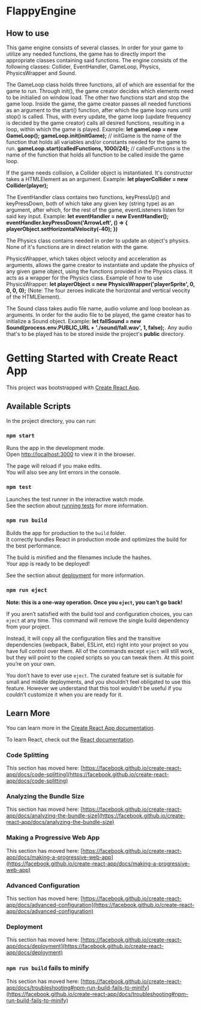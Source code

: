 # FlappyEngine

## How to use

This game engine consists of several classes. In order for your game to utilize any needed functions, the game has to directly import the appropriate classes containing said functions. The engine consists of the following classes: Collider, EventHandler, GameLoop, Physics, PhysicsWrapper and Sound.

The GameLoop class holds three functions, all of which are essential for the game to run. Through init(), the game creator decides which elements need to be initialied on window load. The other two functions start and stop the game loop. Inside the game, the game creator passes all needed functions as an argument to the start() function, after which the game loop runs until stop() is called. Thus, with every update, the game loop (update frequency is decided by the game creator) calls all desired functions, resulting in a loop, within which the game is played.
Example:
**let gameLoop = new GameLoop();**
**gameLoop.init(initGame);** // initGame is the name of the function that holds all variables and/or constants needed for the game to run.
**gameLoop.start(calledFunctions, 1000/24);** // calledFunctions is the name of the function that holds all function to be called inside the game loop.

If the game needs collision, a Collider object is instantiated. It's constructor takes a HTMLElement as an argument.
Example: **let playerCollider = new Collider(player);**

The EventHandler class contains two functions, keyPressUp() and keyPressDown, both of which take any given key (string type) as an argument, after which, for the rest of the game, eventListeners listen for said key input.
Example:
**let eventHandler = new EventHandler();**
**eventHandler.keyPressDown('ArrowLeft', () => { playerObject.setHorizontalVelocity(-40); })**

The Physics class contains needed in order to update an object's physics. None of it's functions are in direct relation with the game.

PhysicsWrapper, which takes object velocity and acceleration as arguments, allows the game creator to instantiate and update the physics of any given game object, using the functions provided in the Physics class. It acts as a wrapper for the Physics class. Example of how to use PhysicsWrapper: **let playerObject = new PhysicsWrapper('playerSprite', 0, 0, 0, 0);** (Note: The four zeroes indicate the horizontal and vertical veocity of the HTMLElement).

The Sound class takes audio file name, audio volume and loop boolean as arguments. In order for the audio file to be played, the game creator has to initialize a Sound object. Example: **let fallSound = new Sound(process.env.PUBLIC_URL + './sound/fall.wav', 1, false);**. Any audio that's to be played has to be stored inside the project's **public** directory.

# Getting Started with Create React App

This project was bootstrapped with [Create React App](https://github.com/facebook/create-react-app).

## Available Scripts

In the project directory, you can run:

### `npm start`

Runs the app in the development mode.\
Open [http://localhost:3000](http://localhost:3000) to view it in the browser.

The page will reload if you make edits.\
You will also see any lint errors in the console.

### `npm test`

Launches the test runner in the interactive watch mode.\
See the section about [running tests](https://facebook.github.io/create-react-app/docs/running-tests) for more information.

### `npm run build`

Builds the app for production to the `build` folder.\
It correctly bundles React in production mode and optimizes the build for the best performance.

The build is minified and the filenames include the hashes.\
Your app is ready to be deployed!

See the section about [deployment](https://facebook.github.io/create-react-app/docs/deployment) for more information.

### `npm run eject`

**Note: this is a one-way operation. Once you `eject`, you can’t go back!**

If you aren’t satisfied with the build tool and configuration choices, you can `eject` at any time. This command will remove the single build dependency from your project.

Instead, it will copy all the configuration files and the transitive dependencies (webpack, Babel, ESLint, etc) right into your project so you have full control over them. All of the commands except `eject` will still work, but they will point to the copied scripts so you can tweak them. At this point you’re on your own.

You don’t have to ever use `eject`. The curated feature set is suitable for small and middle deployments, and you shouldn’t feel obligated to use this feature. However we understand that this tool wouldn’t be useful if you couldn’t customize it when you are ready for it.

## Learn More

You can learn more in the [Create React App documentation](https://facebook.github.io/create-react-app/docs/getting-started).

To learn React, check out the [React documentation](https://reactjs.org/).

### Code Splitting

This section has moved here: [https://facebook.github.io/create-react-app/docs/code-splitting](https://facebook.github.io/create-react-app/docs/code-splitting)

### Analyzing the Bundle Size

This section has moved here: [https://facebook.github.io/create-react-app/docs/analyzing-the-bundle-size](https://facebook.github.io/create-react-app/docs/analyzing-the-bundle-size)

### Making a Progressive Web App

This section has moved here: [https://facebook.github.io/create-react-app/docs/making-a-progressive-web-app](https://facebook.github.io/create-react-app/docs/making-a-progressive-web-app)

### Advanced Configuration

This section has moved here: [https://facebook.github.io/create-react-app/docs/advanced-configuration](https://facebook.github.io/create-react-app/docs/advanced-configuration)

### Deployment

This section has moved here: [https://facebook.github.io/create-react-app/docs/deployment](https://facebook.github.io/create-react-app/docs/deployment)

### `npm run build` fails to minify

This section has moved here: [https://facebook.github.io/create-react-app/docs/troubleshooting#npm-run-build-fails-to-minify](https://facebook.github.io/create-react-app/docs/troubleshooting#npm-run-build-fails-to-minify)
